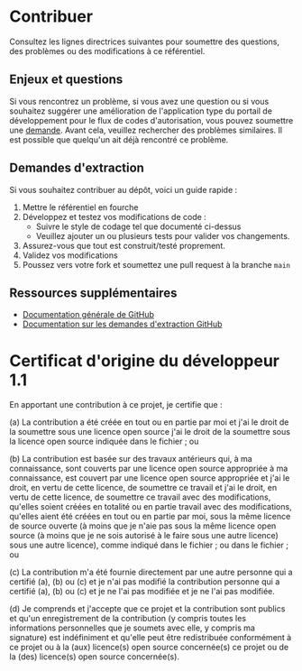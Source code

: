 # Contribuer

Consultez les lignes directrices suivantes pour soumettre des questions, des problèmes ou des modifications à ce référentiel.


## Enjeux et questions

Si vous rencontrez un problème, si vous avez une question ou si vous souhaitez suggérer une amélioration de l'application type du portail de développement pour le flux de codes d'autorisation, vous pouvez soumettre une [demande](https://github.com/ibm-security-verify/dev-portal-sample-authorization-code-flow/issues).
Avant cela, veuillez rechercher des problèmes similaires. Il est possible que quelqu'un ait déjà rencontré ce problème.

## Demandes d'extraction

Si vous souhaitez contribuer au dépôt, voici un guide rapide :

1. Mettre le référentiel en fourche
2. Développez et testez vos modifications de code :
   * Suivre le style de codage tel que documenté ci-dessus
   * Veuillez ajouter un ou plusieurs tests pour valider vos changements.
3. Assurez-vous que tout est construit/testé proprement.
4. Validez vos modifications
5. Poussez vers votre fork et soumettez une pull request à la branche `main`

## Ressources supplémentaires

* [Documentation générale de GitHub](https://help.github.com/)
* [Documentation sur les demandes d'extraction GitHub](https://help.github.com/send-pull-requests/)


# Certificat d'origine du développeur 1.1

En apportant une contribution à ce projet, je certifie que :

(a) La contribution a été créée en tout ou en partie par moi et j'ai le droit de la soumettre sous une licence open source
j'ai le droit de la soumettre sous la licence open source
indiquée dans le fichier ; ou

(b) La contribution est basée sur des travaux antérieurs qui, à ma connaissance, sont couverts par une licence open source appropriée
à ma connaissance, est couvert par une licence open source appropriée et j'ai le droit, en vertu de cette licence, de soumettre ce travail
et j'ai le droit, en vertu de cette licence, de soumettre ce travail avec des modifications, qu'elles soient créées en totalité ou en partie
travail avec des modifications, qu'elles aient été créées en tout ou en partie par moi, sous la même licence de source ouverte (à moins que je n'aie pas
sous la même licence open source (à moins que je ne sois autorisé à le faire sous une autre licence)
sous une autre licence), comme indiqué dans le fichier ; ou
dans le fichier ; ou

(c) La contribution m'a été fournie directement par une autre personne qui a certifié (a), (b) ou (c) et je n'ai pas modifié la contribution
personne qui a certifié (a), (b) ou (c) et je ne l'ai pas modifiée
et je ne l'ai pas modifiée.

(d) Je comprends et j'accepte que ce projet et la contribution
sont publics et qu'un enregistrement de la contribution (y compris toutes les
informations personnelles que je soumets avec elle, y compris ma signature) est
indéfiniment et qu'elle peut être redistribuée conformément à ce projet ou à la (aux) licence(s) open source concernée(s)
ce projet ou de la (des) licence(s) open source concernée(s).
<!-- v2.3.7 : caits-prod-app-gp_webui_20241231T140337-9_en_fr -->